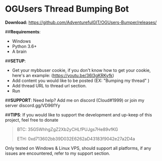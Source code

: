 # OGUsers Thread Bumping Bot

__Download:__ https://github.com/AdventurefulGIT/OGUsers-Bumper/releases/

##__Requirements__:
- Windows
- Python 3.6+
- A brain

##__SETUP__:
- Get your mybbuser cookie, if you don't know how to get your cookie, here's an example: (https://youtu.be/36l3gKRKyfk)
- Add content you would like to be posted (EX: "Bumping my thread" )
- Add thread URL to thread url section.
- Run

##__SUPPORT__:
Need help? Add me on discord (Cloud#1999) or join my server discord.gg/VD96fYy

##__TIPS__:
If you would like to support the development and up-keep of this project, feel free to donate

>BTC: 35G5WhhgZgZ2Xb2yCHLfPUJgs7He89vfKG
>
>ETH: 0xd713602bb39D032E6262aD43183f9042e27a2D4a


Only tested on Windows & Linux VPS, should support all platforms, if any issues are encountered, refer to my support section.
